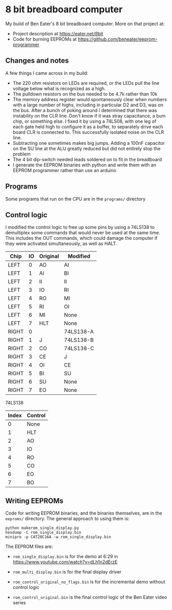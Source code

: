 # 8 bit breadboard computer

My build of Ben Eater's 8 bit breadboard computer. More on that project at:

- Project description at https://eater.net/8bit
- Code for burning EEPROMs at https://github.com/beneater/eeprom-programmer

## Changes and notes

A few things I came across in my build:

- The 220 ohm resistors on LEDs are required, or the LEDs pull the line voltage below what is recognized as a high.
- The pulldown resistors on the bus needed to be 4.7k rather than 10k
- The memory address register would spontaneously clear when numbers with a large number of highs, including in particular D2 and D3, was on the bus. After a bunch of poking around I determined that there was instability on the CLR line. Don't know if it was stray capacitance, a bum chip, or something else. I fixed it by using a 74LS08, with one leg of each gate held high to configure it as a buffer, to separately drive each board CLR is connected to. This successfully isolated noise on the CLR line.
- Subtracting one sometimes makes big jumps. Adding a 100nF capacitor on the SU line at the ALU greatly reduced but did not entirely stop the problem
- The 4 bit dip-switch needed leads soldered on to fit in the breadboard
- I generate the EEPROM binaries with python and write them with an EEPROM programmer rather
  than use an arduino


## Programs

Some programs that run on the CPU are in the `programs/` directory


## Control logic

I modified the control logic to free up some pins by using a 74LS138 to
demultiplex some commands that would never be used at the same time. This includes
the OUT commands, which could damage the computer if they were activated simultaneously,
as well as HALT.

| Chip  | IO | Original | Modified |
| ----- | -- | -------- | -------- |
| LEFT  |  0 | AO       |   AI         |
| LEFT  |  1 | AI       |   BI         |
| LEFT  |  2 | II       |   II         |
| LEFT  |  3 | IO       |   RI         |
| LEFT  |  4 | RO       |   MI         |
| LEFT  |  5 | RI       |   OI         |
| LEFT  |  6 | MI       |   None       |
| LEFT  |  7 | HLT      |   None       |
| RIGHT |  0 |          |   74LS138-A  |
| RIGHT |  1 | J        |   74LS138-B  |
| RIGHT |  2 | CO       |   74LS138-C  |
| RIGHT |  3 | CE       |   J        |
| RIGHT |  4 | OI       |   CE       |
| RIGHT |  5 | BI       |   SU       |
| RIGHT |  6 | SU       |   None     |
| RIGHT |  7 | EO       |   None     |


74LS138

| Index | Control |
| ----- | ------- |
| 0     | None    |
| 1     | HLT     |
| 2     | AO      |
| 3     | IO      |
| 4     | RO      |
| 5     | CO      |
| 6     | EO      |
| 7     | BO    |

## Writing EEPROMs

Code for writing EEPROM binaries, and the binaries themselves, are in the
`eeproms/` directory. The general approach to using them is:

    python makerom_single_display.py
    hexdump -C rom_single_display.bin
    minipro -p CAT28C16A -w rom_single_display.bin

The EEPROM files are:

- `rom_single_display.bin` is for the demo at 6:29 in
https://www.youtube.com/watch?v=dLh1n2dErzE

- `rom_multi_display.bin` is for the final display driver

- `rom_control_original_no_flags.bin` is for the incremental demo without
control logic

- `rom_control_original.bin` is the final control logic of the Ben Eater video
series
